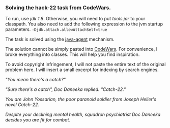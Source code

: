 ### Solving the hack-22 task from CodeWars.

To run, use *jdk 1.8*. Otherwise, you will need to put *tools.jar* to your classpath. You also need to add the following expression to the jvm startup parameters. `-Djdk.attach.allowAttachSelf=true`

The task is solved using the [java-agent](https://docs.oracle.com/javase/7/docs/api/java/lang/instrument/package-summary.html) mechanism.

The solution cannot be simply pasted into [CodeWars](https://www.codewars.com/). For convenience, I broke everything into classes. This will help you find inspiration.

To avoid copyright infringement, I will not paste the entire text of the original problem here. I will insert a small excerpt for indexing by search engines.

_"You mean there's a catch?"_

_"Sure there's a catch", Doc Daneeka replied. "Catch-22."_

_You are John Yossarian, the poor paranoid soldier from Joseph Heller's novel Catch-22._

_Despite your declining mental health, squadron psychiatrist Doc Daneeka decides you are fit for combat._
